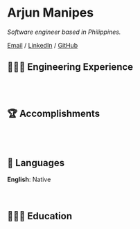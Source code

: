# Arjun Manipes

_Software engineer based in Philippines._ <br>

[Email](mailto:armanipes@gmail.com) / [LinkedIn](https://ph.linkedin.com/in/arjun-manipes-44191318b) / [GitHub](https://github.com/arjuneyy/) 

## 👩🏼‍💻 Engineering Experience
    
<br><br>
  
## 🏆 Accomplishments

<br><br>

## 💬 Languages

**English**: Native <br>
<br><br>

## 👩🏼‍🎓 Education
<br><br>
